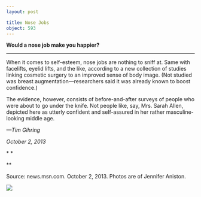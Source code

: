 ```yaml
---
layout: post

title: Nose Jobs
object: 593
---
```

**Would a nose job make you happier?**

****

When it comes to self-esteem, nose jobs are nothing to sniff at. Same with facelifts, eyelid lifts, and the like, according to a new collection of studies linking cosmetic surgery to an improved sense of body image. (Not studied was breast augmentation—researchers said it was already known to boost confidence.) 

The evidence, however, consists of before-and-after surveys of people who were about to go under the knife. Not people like, say, Mrs. Sarah Allen, depicted here as utterly confident and self-assured in her rather masculine-looking middle age. 

*—Tim Gihring*

*October 2, 2013*

* *

**

Source: news.msn.com. October 2, 2013. Photos are of Jennifer Aniston. 

![]({{siteurl.base}}/images/13.10.03_Gihring_NoseJobEDIT-1.jpeg)

